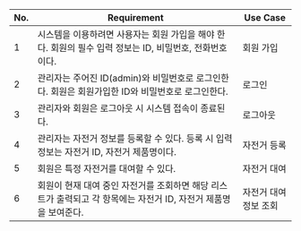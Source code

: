 | No. | Requirement | Use Case                    |
|-----|-------------|-----------------------------|
| 1   | 시스템을 이용하려면 사용자는 회원 가입을 해야 한다. 회원의 필수 입력 정보는 ID, 비밀번호, 전화번호이다. | 회원 가입 |
| 2   | 관리자는 주어진 ID(admin)와 비밀번호로 로그인한다. 회원은 회원가입한 ID와 비밀번호로 로그인한다. | 로그인 |
| 3   | 관리자와 회원은 로그아웃 시 시스템 접속이 종료된다. | 로그아웃 |
| 4   | 관리자는 자전거 정보를 등록할 수 있다. 등록 시 입력 정보는 자전거 ID, 자전거 제품명이다. | 자전거 등록 |
| 5   | 회원은 특정 자전거를 대여할 수 있다. | 자전거 대여 |
| 6   | 회원이 현재 대여 중인 자전거를 조회하면 해당 리스트가 출력되고 각 항목에는 자전거 ID, 자전거 제품명을 보여준다. | 자전거 대여 정보 조회 |